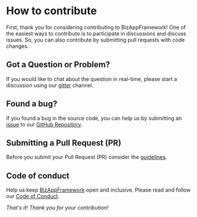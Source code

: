 # How to contribute

First, thank you for considering contributing to BizAppFramework! One of the easiest ways to contribute is to participate in discussions and discuss issues. So, you can also contribute by submitting pull requests with code changes.

## Got a Question or Problem?

 If you would like to chat about the question in real-time, please start a discussion using our 
[gitter](https://gitter.im/BizAppFramework/general?utm_source=badge&utm_medium=badge&utm_campaign=pr-badge) channel.

## Found a bug?

If you found a bug in the source code, you can help us by submitting an [issue](https://github.com/BizAppFramework/Home/blob/master/.github/ISSUE_TEMPLATE/bug_report.md) to our [GitHub Repository](https://github.com/BizAppFramework).

## Submitting a Pull Request (PR)

Before you submit your Pull Request (PR) consider the [guidelines](https://github.com/BizAppFramework/Home/blob/master/PULL_REQUEST_TEMPLATE.md).

## Code of conduct

Help us keep [BizAppFramework](https://github.com/BizAppFramework) open and inclusive. Please read and follow our [Code of Conduct](https://github.com/BizAppFramework/Home/blob/master/CODE_OF_CONDUCT.md).

*That's it! Thank you for your contribution!*
